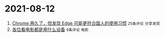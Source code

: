 # 2021-08-12

1. [Chrome 用久了，但发现 Edge 可能更符合国人的使用习惯](https://www.v2ex.com/t/795225) `25条评论` `分享发现`
1. [各位看电影都是用什么设备](https://www.v2ex.com/t/795228) `9条评论` `电影`
